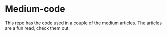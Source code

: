 # Medium-code

This repo has the code used in a couple of the medium articles. The articles are a fun read, check them out.
